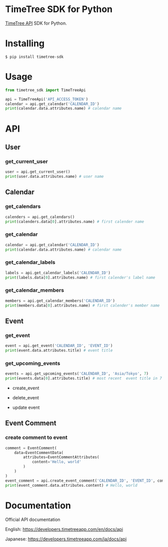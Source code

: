 # TimeTree SDK for Python

[TimeTree API](https://developers.timetreeapp.com/en/docs/api) SDK for Python.

# Installing

```
$ pip install timetree-sdk
```

# Usage

```python
from timetree_sdk import TimeTreeApi

api = TimeTreeApi('API_ACCESS_TOKEN')
calendar = api.get_calendar('CALENDAR_ID')
print(calendar.data.attributes.name) # calendar name
```

# API

## User

### get_current_user

```python
user = api.get_current_user()
print(user.data.attributes.name) # user name
```

## Calendar

### get_calendars

```python
calenders = api.get_calendars()
print(calenders.data[0].attributes.name) # first calender name
```

### get_calendar

```python
calendar = api.get_calendar('CALENDAR_ID')
print(calendar.data.attributes.name) # calendar name
```

### get_calendar_labels

```python
labels = api.get_calendar_labels('CALENDAR_ID')
print(labels.data[0].attributes.name) # first calender's label name
```

### get_calendar_members

```python
members = api.get_calendar_members('CALENDAR_ID')
print(members.data[0].attributes.name) # first calender's member name
```

## Event

### get_event

```python
event = api.get_event('CALENDAR_ID', 'EVENT_ID')
print(event.data.attributes.title) # event title
```

### get_upcoming_events

```python
events = api.get_upcoming_events('CALENDAR_ID', 'Asia/Tokyo', 7)
print(events.data[0].attributes.title) # most recent  event title in 7 days
```

- create_event

- delete_event

- update event

## Event Comment

### create comment to event

```python
comment = EventComment(
    data=EventCommentData(
        attributes=EventCommentAttributes(
            content='Hello, world'
        )
    )
)
event_comment = api.create_event_comment('CALENDAR_ID', 'EVENT_ID', comment)
print(event_comment.data.attributes.content) # Hello, world
```

# Documentation

Official API documentation

English: https://developers.timetreeapp.com/en/docs/api

Japanese: https://developers.timetreeapp.com/ja/docs/api
